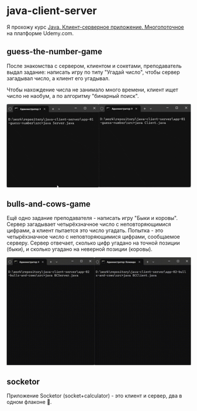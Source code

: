 # java-client-server

Я прохожу курс 
[Java. Клиент-серверное приложение. Многопоточное](https://www.udemy.com/course/client-server)
на платформе Udemy.com.

## guess-the-number-game

После знакомства с сервером, клиентом и сокетами, преподаватель выдал задание: написать игру по типу "Угадай число",
чтобы сервер загадывал число, а клиент его угадывал.

Чтобы нахождение числа не занимало много времени, клиент ищет число не наобум, а по алгоритму "бинарный поиск".

![demo-img](app-01-guess-number/demo-img.gif)

## bulls-and-cows-game

Ещё одно задание преподавателя - написать игру "Быки и коровы". Сервер загадывает четырёхзначное число с 
неповторяющимися цифрами, а клиент пытается это число угадать. Попытка - это четырёхзначное число с неповторяющимися 
цифрами, сообщаемое серверу. Сервер отвечает, сколько цифр угадано на точной позиции (быки), и сколько угадано
на неверной позиции (коровы).

![demo-img](app-02-bulls-and-cows/demo-img.gif)

## socketor

Приложение Socketor (socket+calculator) - это клиент и сервер, два в одном флаконе :slightly_smiling_face:.